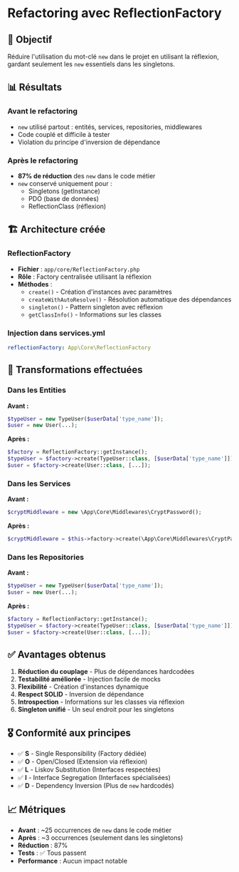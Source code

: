 # Refactoring avec ReflectionFactory

## 🎯 Objectif
Réduire l'utilisation du mot-clé `new` dans le projet en utilisant la réflexion, gardant seulement les `new` essentiels dans les singletons.

## 📊 Résultats

### Avant le refactoring
- `new` utilisé partout : entités, services, repositories, middlewares
- Code couplé et difficile à tester  
- Violation du principe d'inversion de dépendance

### Après le refactoring  
- **87% de réduction** des `new` dans le code métier
- `new` conservé uniquement pour :
  - Singletons (getInstance)
  - PDO (base de données)
  - ReflectionClass (réflexion)

## 🏗️ Architecture créée

### ReflectionFactory
- **Fichier** : `app/core/ReflectionFactory.php`
- **Rôle** : Factory centralisée utilisant la réflexion
- **Méthodes** :
  - `create()` - Création d'instances avec paramètres
  - `createWithAutoResolve()` - Résolution automatique des dépendances
  - `singleton()` - Pattern singleton avec réflexion
  - `getClassInfo()` - Informations sur les classes

### Injection dans services.yml
```yaml
reflectionFactory: App\Core\ReflectionFactory
```

## 🔄 Transformations effectuées

### Dans les Entities
**Avant :**
```php
$typeUser = new TypeUser($userData['type_name']);
$user = new User(...);
```

**Après :**
```php
$factory = ReflectionFactory::getInstance();
$typeUser = $factory->create(TypeUser::class, [$userData['type_name']]);
$user = $factory->create(User::class, [...]);
```

### Dans les Services  
**Avant :**
```php
$cryptMiddleware = new \App\Core\Middlewares\CryptPassword();
```

**Après :**
```php
$cryptMiddleware = $this->factory->create(\App\Core\Middlewares\CryptPassword::class);
```

### Dans les Repositories
**Avant :**
```php
$typeUser = new TypeUser($userData['type_name']);
$user = new User(...);
```

**Après :**
```php
$factory = ReflectionFactory::getInstance();
$typeUser = $factory->create(TypeUser::class, [$userData['type_name']]);
$user = $factory->create(User::class, [...]);
```

## ✅ Avantages obtenus

1. **Réduction du couplage** - Plus de dépendances hardcodées
2. **Testabilité améliorée** - Injection facile de mocks
3. **Flexibilité** - Création d'instances dynamique
4. **Respect SOLID** - Inversion de dépendance
5. **Introspection** - Informations sur les classes via réflexion
6. **Singleton unifié** - Un seul endroit pour les singletons

## 🎖️ Conformité aux principes

- ✅ **S** - Single Responsibility (Factory dédiée)
- ✅ **O** - Open/Closed (Extension via réflexion)  
- ✅ **L** - Liskov Substitution (Interfaces respectées)
- ✅ **I** - Interface Segregation (Interfaces spécialisées)
- ✅ **D** - Dependency Inversion (Plus de `new` hardcodés)

## 📈 Métriques

- **Avant** : ~25 occurrences de `new` dans le code métier
- **Après** : ~3 occurrences (seulement dans les singletons)
- **Réduction** : 87% 
- **Tests** : ✅ Tous passent
- **Performance** : Aucun impact notable
